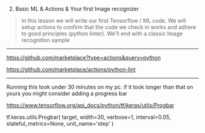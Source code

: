 
2. Basic ML & Actions & Your first Image recognizer
> In this lesson we will write our first Tensorflow / ML code. We will setup actions to confirm that the code we check in works and adhere to good principles (python linter). We'll end with a classic Image recognition sample


--------

https://github.com/marketplace?type=actions&query=python

https://github.com/marketplace/actions/python-lint

--------

Running this took under 30 minutes on my pc. if it took longer than that on yours you might consider adding a progress bar

https://www.tensorflow.org/api_docs/python/tf/keras/utils/Progbar

tf.keras.utils.Progbar(
    target, width=30, verbose=1, interval=0.05, stateful_metrics=None,
    unit_name='step'
)

